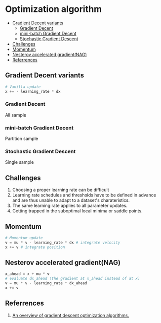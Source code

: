 # Optimization algorithm
<!-- vim-markdown-toc GFM -->

* [Gradient Decent variants](#gradient-decent-variants)
    * [Gradient Decent](#gradient-decent)
    * [mini-batch Gradient Decent](#mini-batch-gradient-decent)
    * [Stochastic Gradient Descent](#stochastic-gradient-descent)
* [Challenges](#challenges)
* [Momentum](#momentum)
* [Nesterov accelerated gradient(NAG)](#nesterov-accelerated-gradientnag)
* [Referrences](#referrences)

<!-- vim-markdown-toc -->

## Gradient Decent variants
```python
# Vanilla update
x += - learning_rate * dx
```
### Gradient Decent
All sample
### mini-batch Gradient Decent
Partition sample
### Stochastic Gradient Descent
Single sample
## Challenges
1. Choosing a proper learning rate can be difficult
2. Learning rate schedules and thresholds have to be defined in advance and are
   thus unable to adapt to a dataset's charateristics.
3. The same learning rate applies to all parameter updates.
4. Getting trapped in the suboptimal local minima or saddle points.

## Momentum
```python
# Momentum update
v = mu * v - learning_rate * dx # integrate velocity
x += v # integrate position
```
## Nesterov accelerated gradient(NAG)
```python
x_ahead = x + mu * v
# evaluate dx_ahead (the gradient at x_ahead instead of at x)
v = mu * v - learning_rate * dx_ahead
x += v
```
## Referrences
1. [An overview of gradient descent optimization algorithms.](http://ruder.io/optimizing-gradient-descent/index.html)
